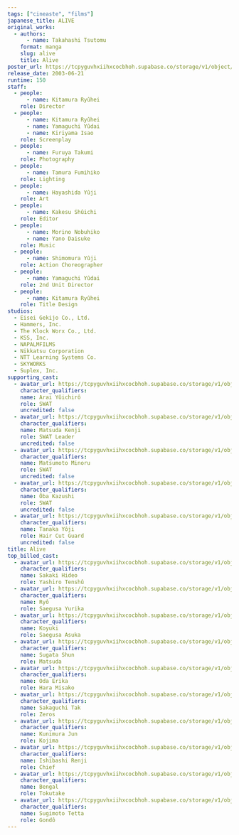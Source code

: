 ```yaml
---
tags: ["cineaste", "films"]
japanese_title: ALIVE
original_works:
  - authors:
      - name: Takahashi Tsutomu
    format: manga
    slug: alive
    title: Alive
poster_url: https://tcpyguvhxiihxcocbhoh.supabase.co/storage/v1/object/public/godzilla-cineaste-public/content/films/alive-2003/posters/alive-2003.jpg
release_date: 2003-06-21
runtime: 150
staff:
  - people:
      - name: Kitamura Ryûhei
    role: Director
  - people:
      - name: Kitamura Ryûhei
      - name: Yamaguchi Yûdai
      - name: Kiriyama Isao
    role: Screenplay
  - people:
      - name: Furuya Takumi
    role: Photography
  - people:
      - name: Tamura Fumihiko
    role: Lighting
  - people:
      - name: Hayashida Yûji
    role: Art
  - people:
      - name: Kakesu Shûichi
    role: Editor
  - people:
      - name: Morino Nobuhiko
      - name: Yano Daisuke
    role: Music
  - people:
      - name: Shimomura Yûji
    role: Action Choreographer
  - people:
      - name: Yamaguchi Yûdai
    role: 2nd Unit Director
  - people:
      - name: Kitamura Ryûhei
    role: Title Design
studios:
  - Eisei Gekijo Co., Ltd.
  - Hammers, Inc.
  - The Klock Worx Co., Ltd.
  - KSS, Inc.
  - NAPALMFILMS
  - Nikkatsu Corporation
  - NTT Learning Systems Co.
  - SKYWORKS
  - Suplex, Inc.
supporting_cast:
  - avatar_url: https://tcpyguvhxiihxcocbhoh.supabase.co/storage/v1/object/public/godzilla-cineaste-public/content/films/alive-2003/cast-avatars/yuichiro-arai-0.jpg
    character_qualifiers:
    name: Arai Yûichirô
    role: SWAT
    uncredited: false
  - avatar_url: https://tcpyguvhxiihxcocbhoh.supabase.co/storage/v1/object/public/godzilla-cineaste-public/content/films/alive-2003/cast-avatars/kenji-matsuda-0.jpg
    character_qualifiers:
    name: Matsuda Kenji
    role: SWAT Leader
    uncredited: false
  - avatar_url: https://tcpyguvhxiihxcocbhoh.supabase.co/storage/v1/object/public/godzilla-cineaste-public/content/films/alive-2003/cast-avatars/minoru-matsumoto-0.jpg
    character_qualifiers:
    name: Matsumoto Minoru
    role: SWAT
    uncredited: false
  - avatar_url: https://tcpyguvhxiihxcocbhoh.supabase.co/storage/v1/object/public/godzilla-cineaste-public/content/films/alive-2003/cast-avatars/kazuhito-oba-0.jpg
    character_qualifiers:
    name: Ôba Kazushi
    role: SWAT
    uncredited: false
  - avatar_url: https://tcpyguvhxiihxcocbhoh.supabase.co/storage/v1/object/public/godzilla-cineaste-public/content/films/alive-2003/cast-avatars/yoji-tanaka-0.jpg
    character_qualifiers:
    name: Tanaka Yôji
    role: Hair Cut Guard
    uncredited: false
title: Alive
top_billed_cast:
  - avatar_url: https://tcpyguvhxiihxcocbhoh.supabase.co/storage/v1/object/public/godzilla-cineaste-public/content/films/alive-2003/cast-avatars/hideo-sakaki-0.jpg
    character_qualifiers:
    name: Sakaki Hideo
    role: Yashiro Tenshû
  - avatar_url: https://tcpyguvhxiihxcocbhoh.supabase.co/storage/v1/object/public/godzilla-cineaste-public/content/films/alive-2003/cast-avatars/ryo-0.jpg
    character_qualifiers:
    name: Ryô
    role: Saegusa Yurika
  - avatar_url: https://tcpyguvhxiihxcocbhoh.supabase.co/storage/v1/object/public/godzilla-cineaste-public/content/films/alive-2003/cast-avatars/koyuki-0.jpg
    character_qualifiers:
    name: Koyuki
    role: Saegusa Asuka
  - avatar_url: https://tcpyguvhxiihxcocbhoh.supabase.co/storage/v1/object/public/godzilla-cineaste-public/content/films/alive-2003/cast-avatars/shun-sugata-0.jpg
    character_qualifiers:
    name: Sugata Shun
    role: Matsuda
  - avatar_url: https://tcpyguvhxiihxcocbhoh.supabase.co/storage/v1/object/public/godzilla-cineaste-public/content/films/alive-2003/cast-avatars/erika-oda-0.jpg
    character_qualifiers:
    name: Oda Erika
    role: Hara Misako
  - avatar_url: https://tcpyguvhxiihxcocbhoh.supabase.co/storage/v1/object/public/godzilla-cineaste-public/content/films/alive-2003/cast-avatars/tak-sakaguchi-0.jpg
    character_qualifiers:
    name: Sakaguchi Tak
    role: Zeros
  - avatar_url: https://tcpyguvhxiihxcocbhoh.supabase.co/storage/v1/object/public/godzilla-cineaste-public/content/films/alive-2003/cast-avatars/jun-kunimura-0.jpg
    character_qualifiers:
    name: Kunimura Jun
    role: Kojima
  - avatar_url: https://tcpyguvhxiihxcocbhoh.supabase.co/storage/v1/object/public/godzilla-cineaste-public/content/films/alive-2003/cast-avatars/renji-ishibashi-0.jpg
    character_qualifiers:
    name: Ishibashi Renji
    role: Chief
  - avatar_url: https://tcpyguvhxiihxcocbhoh.supabase.co/storage/v1/object/public/godzilla-cineaste-public/content/films/alive-2003/cast-avatars/bengal-0.jpg
    character_qualifiers:
    name: Bengal
    role: Tokutake
  - avatar_url: https://tcpyguvhxiihxcocbhoh.supabase.co/storage/v1/object/public/godzilla-cineaste-public/content/films/alive-2003/cast-avatars/tetta-sugimoto-0.jpg
    character_qualifiers:
    name: Sugimoto Tetta
    role: Gondô
---
```

